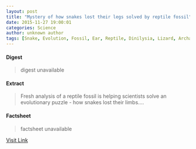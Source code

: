 ```yaml
---
layout: post
title: "Mystery of how snakes lost their legs solved by reptile fossil"
date: 2015-11-27 19:00:01
categories: Science
author: unknown author
tags: [Snake, Evolution, Fossil, Ear, Reptile, Dinilysia, Lizard, Archaeology, Organisms]
---
```



#### Digest
>digest unavailable

#### Extract
>Fresh analysis of a reptile fossil is helping scientists solve an evolutionary puzzle - how snakes lost their limbs....

#### Factsheet
>factsheet unavailable

[Visit Link](http://phys.org/news/2015-11-mystery-snakes-lost-legs-reptile.html)


